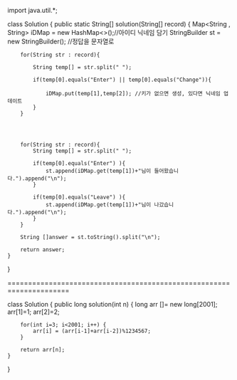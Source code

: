 import java.util.*;

class Solution {
    public static String[] solution(String[] record) {
        Map<String , String> iDMap =  new HashMap<>();//아이디 닉네임 담기
        StringBuilder st = new StringBuilder(); //정답을 문자열로

        for(String str : record){
            
            String temp[] = str.split(" ");

            if(temp[0].equals("Enter") || temp[0].equals("Change")){
                
                iDMap.put(temp[1],temp[2]); //키가 없으면 생성, 있다면 닉네임 업데이트
            }
        }
        
        
        
        
        for(String str : record){
            String temp[] = str.split(" ");

            if(temp[0].equals("Enter") ){
                st.append(iDMap.get(temp[1])+"님이 들어왔습니다.").append("\n");
            }

            if(temp[0].equals("Leave") ){
                st.append(iDMap.get(temp[1])+"님이 나갔습니다.").append("\n");
            }
        }
        
        String []answer = st.toString().split("\n");

        return answer;
    }
}



=====================================================================




class Solution {
    public long solution(int n) {
        long arr []= new long[2001];
        arr[1]=1;
	    arr[2]=2;
	 
	    for(int i=3; i<2001; i++) {
		    arr[i] = (arr[i-1]+arr[i-2])%1234567;			 
	    } 		 
        
        return arr[n];
    }
}
